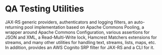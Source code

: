 QA Testing Utilities
===================

JAX-RS generic providers, authenticators and logging filters, an
auto-returning pool implementation based on Apache Commons Pooling, a
wrapper around Apache Commons Configuration, various assertions for JSON and
XML, a Read-Multi-Write lock, Hamcrest Matchers extensions for streams,
and many other utilities for handling text, streams, lists, maps, etc.
In addition, provides an AWS Cognito SRP filter for JAX-RS and a CLI for it.
